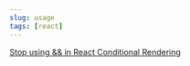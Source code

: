```yaml
---
slug: usage
tags: [react]
---
```


[Stop using && in React Conditional Rendering](https://www.crocoder.dev/blog/react-conditional-rendering/)